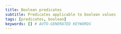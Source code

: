 ```yaml
---
title: Boolean predicates
subtitle: Predicates applicable to boolean values
tags: [predicates, boolean]
keywords: [] # AUTO-GENERATED KEYWORDS
---
```

<!-- START AUTO-GENERATED -->
<!-- END AUTO-GENERATED -->